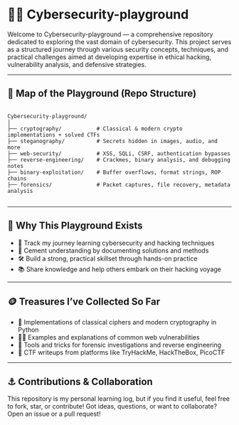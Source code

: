 
# 🏴‍☠️ Cybersecurity-playground

Welcome to Cybersecurity-playground — a comprehensive repository dedicated to exploring the vast domain of cybersecurity. This project serves as a structured journey through various security concepts, techniques, and practical challenges aimed at developing expertise in ethical hacking, vulnerability analysis, and defensive strategies.

---

## 📜 Map of the Playground (Repo Structure)

```

Cybersecurity-playground/
│
├── cryptography/           # Classical & modern crypto implementations + solved CTFs
├── steganography/          # Secrets hidden in images, audio, and more
├── web-security/           # XSS, SQLi, CSRF, authentication bypasses
├── reverse-engineering/    # Crackmes, binary analysis, and debugging notes
├── binary-exploitation/    # Buffer overflows, format strings, ROP chains
├── forensics/              # Packet captures, file recovery, metadata analysis


```

---

## 🧭 Why This Playground Exists

- 🚩 Track my journey learning cybersecurity and hacking techniques  
- 🧠 Cement understanding by documenting solutions and methods  
- 🛠 Build a strong, practical skillset through hands-on practice  
- 📚 Share knowledge and help others embark on their hacking voyage

---

## 🪙 Treasures I’ve Collected So Far

- 🔐 Implementations of classical ciphers and modern cryptography in Python  
- 🕵️‍♂️ Examples and explanations of common web vulnerabilities  
- 🧪 Tools and tricks for forensic investigations and reverse engineering  
- 📜 CTF writeups from platforms like TryHackMe, HackTheBox, PicoCTF

---


## ⚓️ Contributions & Collaboration

This repository is my personal learning log, but if you find it useful, feel free to fork, star, or contribute! Got ideas, questions, or want to collaborate? Open an issue or a pull request!

